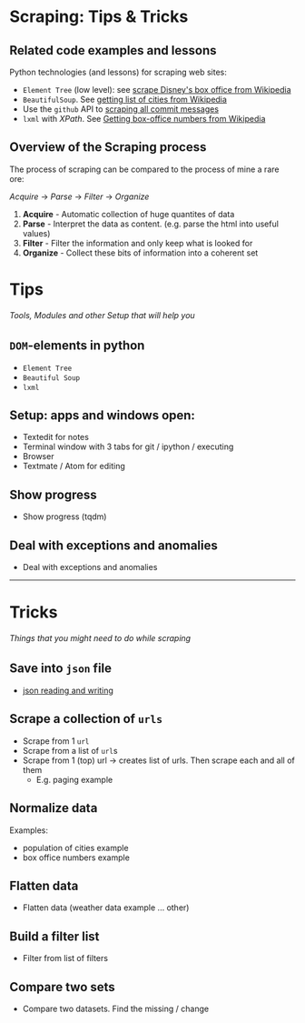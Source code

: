 # Scraping: Tips & Tricks

## Related code examples and lessons

Python technologies (and lessons) for scraping web sites:

- `Element Tree` (low level): see [scrape Disney's box office from Wikipedia](https://github.com/ArtezGDA/python-web-scraper)
- `BeautifulSoup`. See [getting list of cities from Wikipedia](Lesson_09_Scraping_Notes.md)
- Use the `github` API to [scraping all commit messages](Lesson_05_Scraping_Github_API.md)
- `lxml` with *XPath*. See [Getting box-office numbers from Wikipedia](Lesson_07_Scraping_with_Xpath.md)

## Overview of the Scraping process

The process of scraping can be compared to the process of mine a rare ore:

*Acquire* -> *Parse* -> *Filter* -> *Organize*

1. **Acquire** - Automatic collection of huge quantites of data
2. **Parse** - Interpret the data as content. (e.g. parse the html into useful values)
3. **Filter** - Filter the information and only keep what is looked for
4. **Organize** - Collect these bits of information into a coherent set

# Tips

###### Tools, Modules and other Setup that will help you

## `DOM`-elements in python

- `Element Tree`
- `Beautiful Soup`
- `lxml`

## Setup: apps and windows open:

- Textedit for notes
- Terminal window with 3 tabs for git / ipython / executing
- Browser
- Textmate / Atom for editing

## Show progress

- Show progress (tqdm)

## Deal with exceptions and anomalies

- Deal with exceptions and anomalies

----

# Tricks

###### Things that you might need to do while scraping

## Save into `json` file

- [json reading and writing](https://github.com/ArtezGDA/Course-Material/tree/master/Advanced/json)

## Scrape a collection of `urls`

- Scrape from 1 `url`
- Scrape from a list of `url`s
- Scrape from 1 (top) url -> creates list of urls. Then scrape each and all of them
	- E.g. paging example

## Normalize data

Examples:

- population of cities example
- box office numbers example

## Flatten data

- Flatten data (weather data example ... other)

## Build a filter list

- Filter from list of filters

##  Compare two sets

- Compare two datasets. Find the missing / change

